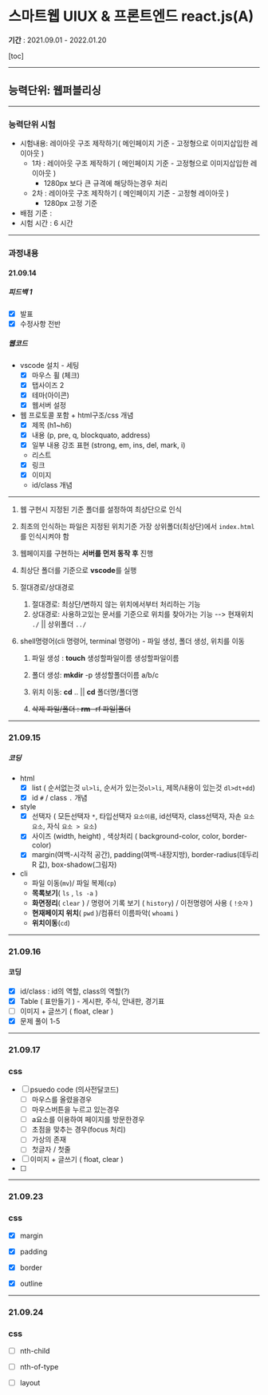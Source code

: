 # 스마트웹 UIUX & 프론트엔드 react.js(A)
**기간** : 2021.09.01 - 2022.01.20

[toc]

---
## 능력단위: 웹퍼블리싱
---
### 능력단위 시험
 - 시험내용:  레이아웃 구조 제작하기(  메인페이지 기준 - 고정형으로 이미지삽입한 레이아웃 )
    - 1차 : 레이아웃 구조 제작하기 (  메인페이지 기준 - 고정형으로 이미지삽입한 레이아웃 )
      - 1280px 보다 큰 규격에 해당하는경우 처리
    - 2차 : 레이아웃 구조 제작하기 (  메인페이지 기준 - 고정형 레이아웃 )
      - 1280px 고정 기준
 - 배점 기준 : 
 - 시험 시간 :  6 시간

---

### 과정내용

#### 21.09.14

##### 피드백 1 

- [x] 발표
- [x] 수정사항 전반

##### 웹코드

- vscode 설치 - 세팅
  - [x] 마우스 휠 (체크)
  - [x] 탭사이즈 2
  - [x] 테마(아이콘)
  - [x] 웹서버 설정
- 웹 프로토콜 포함 + html구조/css 개념
  - [x] 제목 (h1~h6)
  - [x] 내용 (p, pre, q, blockquato, address)
  - [x] 일부 내용 강조 표현 (strong, em, ins, del, mark, i)
  - 리스트
  - [x] 링크
  - [x] 이미지
  - id/class 개념

---

1. 웹 구현시 지정된 기준 폴더를  설정하여 최상단으로 인식

2. 최초의 인식하는 파일은 지정된 위치기준 가장 상위폴더(최상단)에서 `index.html` 를 인식시켜야 함

3. 웹페이지를 구현하는 **서버를 먼저 동작 후** 진행

4. 최상단 폴더를 기준으로 **vscode**를 실행

5. 절대경로/상대경로

   1. 절대경로: 최상단/변하지 않는 위치에서부터 처리하는 기능
   2. 상대경로: 사용하고있는 문서를 기준으로 위치를 찾아가는 기능 --> 현재위치 `./`  || 상위폴더 `../`

6. shell명령어(cli 명령어, terminal 명령어) - 파일 생성, 폴더 생성, 위치를 이동

   1. 파일 생성 : **touch** 생성할파일이름 생성할파일이름

   2. 폴더 생성: **mkdir** -p 생성할폴더이름 a/b/c

   3. 위치 이동: **cd** ..   || **cd** 폴더명/폴더명

   4. ~~삭제 파일/폴더 : **rm** -rf 파일|폴더~~

      

---

### 21.09.15

##### 코딩

- html
  - [x] list ( 순서없는것 `ul>li`, 순서가 있는것`ol>li`, 제목/내용이 있는것  `dl>dt+dd`)
  - [x] id `#` / class `.` 개념
- style 
  - [x] 선택자 ( 모든선택자 `*`, 타입선택자 `요소이름`, id선택자, class선택자, 자손 `요소 요소`, 자식 `요소 > 요소`)
  - [x] 사이즈 (width, height) , 색상처리 ( background-color, color, border-color)
  - [x] margin(여백-시각적 공간), padding(여백-내장지방), border-radius(데두리 R 값), box-shadow(그림자)
- cli 
  - 파일 이동(`mv`)/ 파일 복제(`cp`)
  - **목록보기**( `ls` , `ls -a` )
  - **화면정리**( `clear` ) / 명령어 기록 보기 ( `history`) / 이전명령어 사용 ( `!숫자` )
  - **현재페이지 위치**( `pwd` )/컴퓨터 이름파악( `whoami` )
  - **위치이동**(`cd`)

---

### 21.09.16

#### 코딩

- [x] id/class : id의 역할, class의 역할(?)
- [x] Table ( 표만들기 ) - 게시판, 주식, 안내판, 경기표
- [ ] 이미지 + 글쓰기 ( float, clear )
- [x] 문제 풀이 1-5

---

### 21.09.17

### css

- [ ] psuedo code (의사전달코드)
  - [ ] 마우스를 올렸을경우
  - [ ] 마우스버튼을 누르고 있는경우
  - [ ] a요소를 이용하여 페이지를 방문한경우
  - [ ] 초점을 맞추는 경우(focus 처리)
  - [ ] 가상의 존재
  - [ ] 첫글자 / 첫줄
- [ ] 이미지 + 글쓰기 ( float, clear )
- [ ] 

---

### 21.09.23

### css

- [x] margin
- [x] padding
- [x] border
- [x] outline



---

### 21.09.24

### css

- [ ] nth-child
- [ ] nth-of-type                           
- [ ] layout









































